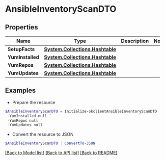 # AnsibleInventoryScanDTO
## Properties

Name | Type | Description | Notes
------------ | ------------- | ------------- | -------------
**SetupFacts** | [**System.Collections.Hashtable**](AnyType.md) |  | 
**YumInstalled** | [**System.Collections.Hashtable**](AnyType.md) |  | 
**YumRepos** | [**System.Collections.Hashtable**](AnyType.md) |  | 
**YumUpdates** | [**System.Collections.Hashtable**](AnyType.md) |  | 

## Examples

- Prepare the resource
```powershell
$AnsibleInventoryScanDTO = Initialize-okclientAnsibleInventoryScanDTO  -SetupFacts null `
 -YumInstalled null `
 -YumRepos null `
 -YumUpdates null
```

- Convert the resource to JSON
```powershell
$AnsibleInventoryScanDTO | ConvertTo-JSON
```

[[Back to Model list]](../README.md#documentation-for-models) [[Back to API list]](../README.md#documentation-for-api-endpoints) [[Back to README]](../README.md)

